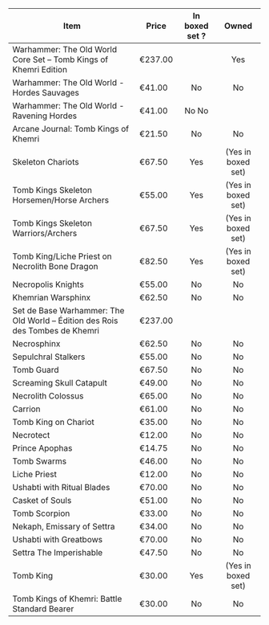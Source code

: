 | Item | Price | In boxed set ? | Owned |
| --- | --- | :-: | :-: |
| Warhammer: The Old World Core Set – Tomb Kings of Khemri Edition | €237.00 | |Yes |
| Warhammer: The Old World - Hordes Sauvages |  €41.00 | No | No |
| Warhammer: The Old World - Ravening Hordes | €41.00 | No  No ||
| Arcane Journal: Tomb Kings of Khemri | €21.50 | No | No |
| Skeleton Chariots | €67.50 | Yes | (Yes in boxed set) | No | No |
| Tomb Kings Skeleton Horsemen/Horse Archers | €55.00 | Yes | (Yes in boxed set) |
| Tomb Kings Skeleton Warriors/Archers | €67.50 | Yes | (Yes in boxed set) |
| Tomb King/Liche Priest on Necrolith Bone Dragon | €82.50 | Yes | (Yes in boxed set) |
| Necropolis Knights | €55.00 | No | No |
| Khemrian Warsphinx | €62.50 | No | No |
| Set de Base Warhammer: The Old World – Édition des Rois des Tombes de Khemri | €237.00 |
| Necrosphinx | €62.50 | No | No |
| Sepulchral Stalkers | €55.00 | No | No |
| Tomb Guard | €67.50 | No | No |
| Screaming Skull Catapult | €49.00 | No | No |
| Necrolith Colossus | €65.00 | No | No |
| Carrion | €61.00 | No | No |
| Tomb King on Chariot | €35.00 | No | No |
| Necrotect | €12.00 | No | No |
| Prince Apophas | €14.75 | No | No |
| Tomb Swarms | €46.00 | No | No |
| Liche Priest | €12.00 | No | No |
| Ushabti with Ritual Blades | €70.00 | No | No |
| Casket of Souls | €51.00 | No | No |
| Tomb Scorpion | €33.00 | No | No |
| Nekaph, Emissary of Settra | €34.00 | No | No |
| Ushabti with Greatbows | €70.00 | No | No |
| Settra The Imperishable | €47.50 | No | No |
| Tomb King | €30.00 | Yes | (Yes in boxed set) |
| Tomb Kings of Khemri: Battle Standard Bearer | €30.00 |  No | No |
